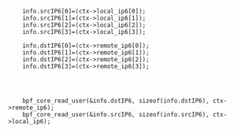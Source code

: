         info.srcIP6[0]=(ctx->local_ip6[0]);
        info.srcIP6[1]=(ctx->local_ip6[1]);
        info.srcIP6[2]=(ctx->local_ip6[2]);
        info.srcIP6[3]=(ctx->local_ip6[3]);

        info.dstIP6[0]=(ctx->remote_ip6[0]);
        info.dstIP6[1]=(ctx->remote_ip6[1]);
        info.dstIP6[2]=(ctx->remote_ip6[2]);
        info.dstIP6[3]=(ctx->remote_ip6[3]);

        


        bpf_core_read_user(&info.dstIP6, sizeof(info.dstIP6), ctx->remote_ip6);
        bpf_core_read_user(&info.srcIP6, sizeof(info.srcIP6), ctx->local_ip6);







